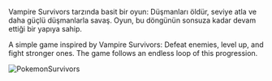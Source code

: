 Vampire Survivors tarzında basit bir oyun: Düşmanları öldür, seviye atla ve daha güçlü düşmanlarla savaş. Oyun, bu döngünün sonsuza kadar devam ettiği bir yapıya sahip.

A simple game inspired by Vampire Survivors: Defeat enemies, level up, and fight stronger ones. The game follows an endless loop of this progression.

![PokemonSurvivors](https://github.com/user-attachments/assets/08e13dff-f25a-4438-8991-65ede4a3f219)
